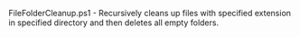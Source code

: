 FileFolderCleanup.ps1 - Recursively cleans up files with specified extension in specified directory and then deletes all empty folders.
